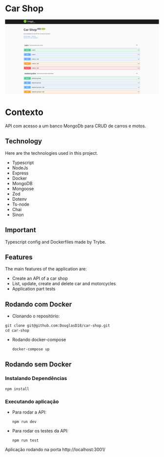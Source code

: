 # Car Shop

![Documentação da API](docs.png)

# Contexto
API com acesso a um banco MongoDb para CRUD de carros e motos.

## Technology 

Here are the technologies used in this project.

* Typescript
* NodeJs
* Express
* Docker
* MongoDB
* Mongoose
* Zod
* Dotenv
* Ts-node
* Chai
* Sinon

## Important

 Typescript config and Dockerfiles made by Trybe.

## Features

The main features of the application are:
 - Create an API of a car shop
 - List, update, create and delete car and motorcycles
 - Application part tests

## Rodando com Docker

 * Clonando o  repositório:

  ```
  git clone git@github.com:DouglasD18/car-shop.git
  cd car-shop
  ```

* Rodando docker-compose
  ```
  docker-compose up
  ```

## Rodando sem Docker

### Instalando Dependências

```bash
npm install
``` 

### Executando aplicação

* Para rodar a API:

  ```
  npm run dev
  ```

* Para rodar os testes da API:

  ```
  npm run test
  ```

Aplicação rodando na porta http://localhost:3001/